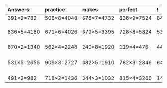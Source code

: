 | Answers: | practice | makes | perfect | ! |
| :--- | :--- | :--- | :--- | :--- |
| 391×2=782 | 506×8=4048 | 676×7=4732 | 836×9=7524 | 846×7=5922 | 
|   |   |   |   |   | 
|   |   |   |   |   | 
|   |   |   |   |   | 
| 836×5=4180 | 671×6=4026 | 679×5=3395 | 728×8=5824 | 532×9=4788 | 
|   |   |   |   |   | 
|   |   |   |   |   | 
|   |   |   |   |   | 
|   |   |   |   |   | 
| 670×2=1340 | 562×4=2248 | 240×8=1920 | 119×4=476 | 443×2=886 | 
|   |   |   |   |   | 
|   |   |   |   |   | 
|   |   |   |   |   | 
|   |   |   |   |   | 
| 531×5=2655 | 909×3=2727 | 382×5=1910 | 782×3=2346 | 649×9=5841 | 
|   |   |   |   |   | 
|   |   |   |   |   | 
|   |   |   |   |   | 
|   |   |   |   |   | 
| 491×2=982 | 718×2=1436 | 344×3=1032 | 815×4=3260 | 142×7=994 | 
